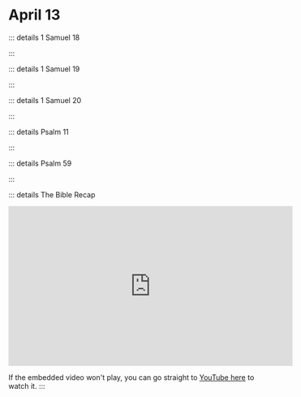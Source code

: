 # April 13

::: details 1 Samuel 18
<!--@include: @/bible/translations/bsb/09_1sa/018.md-->
:::

::: details 1 Samuel 19
<!--@include: @/bible/translations/bsb/09_1sa/019.md-->
:::

::: details 1 Samuel 20
<!--@include: @/bible/translations/bsb/09_1sa/020.md-->
:::

::: details Psalm 11
<!--@include: @/bible/translations/bsb/19_psa/011.md-->
:::

::: details Psalm 59
<!--@include: @/bible/translations/bsb/19_psa/059.md-->
:::

::: details The Bible Recap
<iframe width="560" height="315" src="https://www.youtube.com/embed/mAHmo0xR3Vg" title="YouTube video player" frameborder="0" allow="accelerometer; autoplay; clipboard-write; encrypted-media; gyroscope; picture-in-picture; web-share" referrerpolicy="strict-origin-when-cross-origin" allowfullscreen></iframe>

If the embedded video won't play, you can go straight to [YouTube here](https://youtu.be/mAHmo0xR3Vg) to watch it.
:::